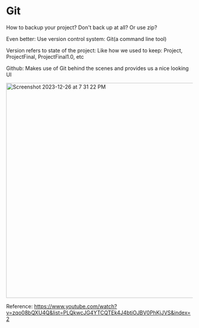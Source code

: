 # Git

How to backup your project?
Don't back up at all?
Or use zip?

Even better: Use version control system: Git(a command line tool)

Version refers to state of the project: Like how we used to keep: Project, ProjectFinal, ProjectFinal1.0, etc

Github: Makes use of Git behind the scenes and provides us a nice looking UI

<img width="579" alt="Screenshot 2023-12-26 at 7 31 22 PM" src="https://github.com/manikaSharma16/Git/assets/99970103/8bb2e128-932b-4b79-92e7-7031a1beeb34">





Reference: https://www.youtube.com/watch?v=zqo08bQXU4Q&list=PLQkwcJG4YTCQTEk4J4btiOJBV0PhKjJVS&index=2
